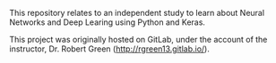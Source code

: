 This repository relates to an independent study to learn about Neural Networks and Deep Learing using Python and Keras.

This project was originally hosted on GitLab, under the account of the instructor, Dr. Robert Green (http://rgreen13.gitlab.io/).
